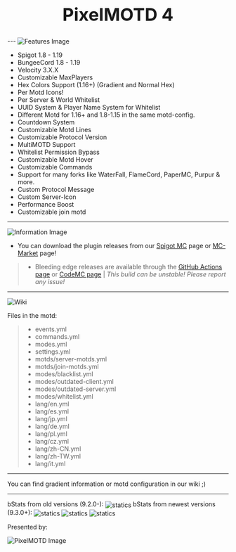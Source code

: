 <div align="center">
<h1 style="font-size:40px"> PixelMOTD 4 </h1>
</div>
---

<img align="center" alt="Features Image" src="https://i.imgur.com/zcciRXO.png">



* Spigot 1.8 - 1.19
* BungeeCord 1.8 - 1.19
* Velocity 3.X.X
* Customizable MaxPlayers
* Hex Colors Support (1.16+) (Gradient and Normal Hex)
* Per Motd Icons!
* Per Server & World Whitelist
* UUID System & Player Name System for Whitelist
* Different Motd for 1.16+ and 1.8-1.15 in the same motd-config.
* Countdown System
* Customizable Motd Lines
* Customizable Protocol Version
* MultiMOTD Support
* Whitelist Permission Bypass
* Customizable Motd Hover
* Customizable Commands
* Support for many forks like WaterFall, FlameCord, PaperMC, Purpur & more.
* Custom Protocol Message
* Custom Server-Icon
* Performance Boost
* Customizable join motd

---


<img align="center" alt="Information Image" src="https://i.imgur.com/U1xMUbd.png">

- You can download the plugin releases from our [Spigot MC](https://www.spigotmc.org/resources/%E2%9E%A5-pixel-motd-1-8-1-19.37177) page or [MC-Market](https://builtbybit.com/resources/pixel-motd-free-version.22313/) page!
> - Bleeding edge releases are available through the [GitHub Actions page](https://github.com/ShieldCommunity/PixelMOTD/actions) or [CodeMC page](https://ci.codemc.io/job/MrUniverse44/job/XPixelMotd4/)  |  *This build can be unstable! Please report any issue!*

---

<img align="center" alt="Wiki" src="https://i.imgur.com/fXa8FKe.png">

Files in the motd:
> - events.yml
> - commands.yml
> - modes.yml
> - settings.yml
> - motds/server-motds.yml
> - motds/join-motds.yml
> - modes/blacklist.yml
> - modes/outdated-client.yml
> - modes/outdated-server.yml
> - modes/whitelist.yml
> - lang/en.yml
> - lang/es.yml
> - lang/jp.yml
> - lang/de.yml
> - lang/pl.yml
> - lang/cz.yml
> - lang/zh-CN.yml
> - lang/zh-TW.yml
> - lang/it.yml
---

You can find gradient information or motd configuration in our wiki ;)

---

bStats from old versions (9.2.0-):
<img align="center" alt="statics" src="https://bstats.org/signatures/bungeecord/PixelMOTD.svg">
bStats from newest versions (9.3.0+):
<img align="center" alt="statics" src="https://bstats.org/signatures/bungeecord/PixelMOTD%20Bungeecord.svg">
<img align="center" alt="statics" src="https://bstats.org/signatures/bukkit/PixelMOTD%20Spigot.svg">
<img align="center" alt="statics" src="https://bstats.org/signatures/velocity/PixelMOTD%20Velocity.svg">

Presented by:

<img align="left" alt="PixelMOTD Image" src="https://i.imgur.com/jUBJjHy.png" />
